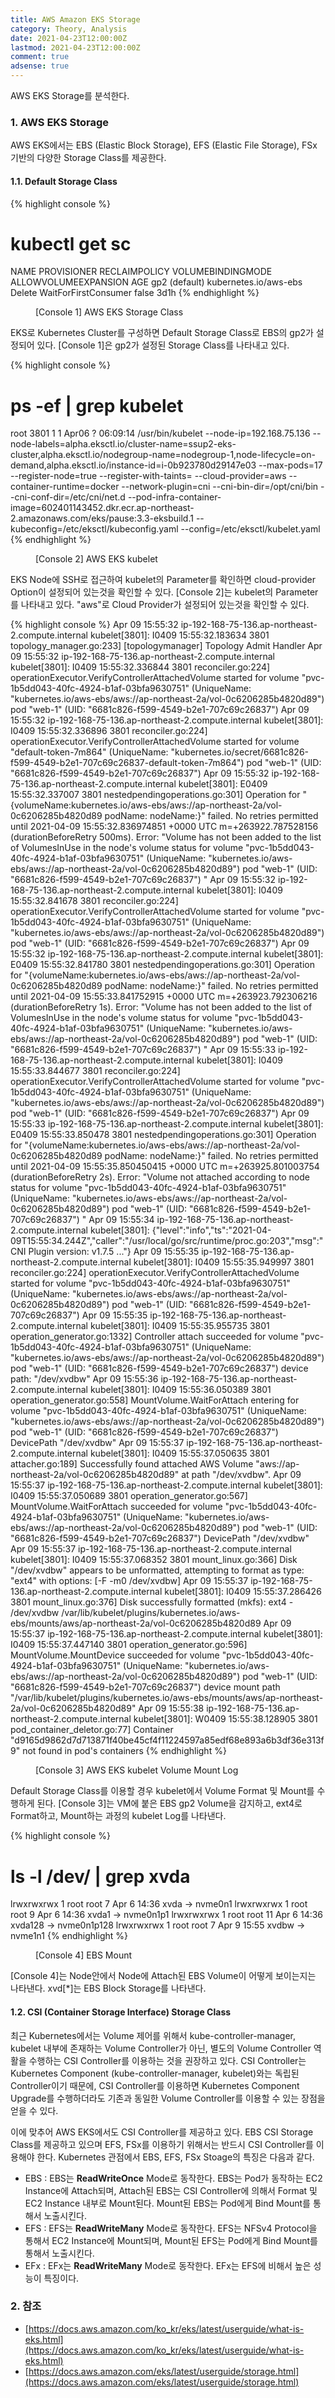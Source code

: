 ```yaml
---
title: AWS Amazon EKS Storage
category: Theory, Analysis
date: 2021-04-23T12:00:00Z
lastmod: 2021-04-23T12:00:00Z
comment: true
adsense: true
---
```


AWS EKS Storage를 분석한다.

### 1. AWS EKS Storage

AWS EKS에서는 EBS (Elastic Block Storage), EFS (Elastic File Storage), FSx 기반의 다양한 Storage Class를 제공한다.

#### 1.1. Default Storage Class

{% highlight console %}
# kubectl get sc
NAME            PROVISIONER             RECLAIMPOLICY   VOLUMEBINDINGMODE      ALLOWVOLUMEEXPANSION   AGE
gp2 (default)   kubernetes.io/aws-ebs   Delete          WaitForFirstConsumer   false                  3d1h
{% endhighlight %}
<figure>
<figcaption class="caption">[Console 1] AWS EKS Storage Class</figcaption>
</figure>

EKS로 Kubernetes Cluster를 구성하면 Default Storage Class로 EBS의 gp2가 설정되어 있다. [Console 1]은 gp2가 설정된 Storage Class를 나타내고 있다.

{% highlight console %}
# ps -ef | grep kubelet
root      3801     1  1 Apr06 ?        06:09:14 /usr/bin/kubelet --node-ip=192.168.75.136 --node-labels=alpha.eksctl.io/cluster-name=ssup2-eks-cluster,alpha.eksctl.io/nodegroup-name=nodegroup-1,node-lifecycle=on-demand,alpha.eksctl.io/instance-id=i-0b923780d29147e03 --max-pods=17 --register-node=true --register-with-taints= --cloud-provider=aws --container-runtime=docker --network-plugin=cni --cni-bin-dir=/opt/cni/bin --cni-conf-dir=/etc/cni/net.d --pod-infra-container-image=602401143452.dkr.ecr.ap-northeast-2.amazonaws.com/eks/pause:3.3-eksbuild.1 --kubeconfig=/etc/eksctl/kubeconfig.yaml --config=/etc/eksctl/kubelet.yaml
{% endhighlight %}
<figure>
<figcaption class="caption">[Console 2] AWS EKS kubelet</figcaption>
</figure>

EKS Node에 SSH로 접근하여 kubelet의 Parameter를 확인하면 cloud-provider Option이 설정되어 있는것을 확인할 수 있다. [Console 2]는 kubelet의 Parameter를 나타내고 있다. "aws"로 Cloud Provider가 설정되어 있는것을 확인할 수 있다.

{% highlight console %}
Apr 09 15:55:32 ip-192-168-75-136.ap-northeast-2.compute.internal kubelet[3801]: I0409 15:55:32.183634    3801 topology_manager.go:233] [topologymanager] Topology Admit Handler
Apr 09 15:55:32 ip-192-168-75-136.ap-northeast-2.compute.internal kubelet[3801]: I0409 15:55:32.336844    3801 reconciler.go:224] operationExecutor.VerifyControllerAttachedVolume started for volume "pvc-1b5dd043-40fc-4924-b1af-03bfa9630751" (UniqueName: "kubernetes.io/aws-ebs/aws://ap-northeast-2a/vol-0c6206285b4820d89") pod "web-1" (UID: "6681c826-f599-4549-b2e1-707c69c26837")
Apr 09 15:55:32 ip-192-168-75-136.ap-northeast-2.compute.internal kubelet[3801]: I0409 15:55:32.336896    3801 reconciler.go:224] operationExecutor.VerifyControllerAttachedVolume started for volume "default-token-7m864" (UniqueName: "kubernetes.io/secret/6681c826-f599-4549-b2e1-707c69c26837-default-token-7m864") pod "web-1" (UID: "6681c826-f599-4549-b2e1-707c69c26837")
Apr 09 15:55:32 ip-192-168-75-136.ap-northeast-2.compute.internal kubelet[3801]: E0409 15:55:32.337007    3801 nestedpendingoperations.go:301] Operation for "{volumeName:kubernetes.io/aws-ebs/aws://ap-northeast-2a/vol-0c6206285b4820d89 podName: nodeName:}" failed. No retries permitted until 2021-04-09 15:55:32.836974851 +0000 UTC m=+263922.787528156 (durationBeforeRetry 500ms). Error: "Volume has not been added to the list of VolumesInUse in the node's volume status for volume \"pvc-1b5dd043-40fc-4924-b1af-03bfa9630751\" (UniqueName: \"kubernetes.io/aws-ebs/aws://ap-northeast-2a/vol-0c6206285b4820d89\") pod \"web-1\" (UID: \"6681c826-f599-4549-b2e1-707c69c26837\") "
Apr 09 15:55:32 ip-192-168-75-136.ap-northeast-2.compute.internal kubelet[3801]: I0409 15:55:32.841678    3801 reconciler.go:224] operationExecutor.VerifyControllerAttachedVolume started for volume "pvc-1b5dd043-40fc-4924-b1af-03bfa9630751" (UniqueName: "kubernetes.io/aws-ebs/aws://ap-northeast-2a/vol-0c6206285b4820d89") pod "web-1" (UID: "6681c826-f599-4549-b2e1-707c69c26837")
Apr 09 15:55:32 ip-192-168-75-136.ap-northeast-2.compute.internal kubelet[3801]: E0409 15:55:32.841780    3801 nestedpendingoperations.go:301] Operation for "{volumeName:kubernetes.io/aws-ebs/aws://ap-northeast-2a/vol-0c6206285b4820d89 podName: nodeName:}" failed. No retries permitted until 2021-04-09 15:55:33.841752915 +0000 UTC m=+263923.792306216 (durationBeforeRetry 1s). Error: "Volume has not been added to the list of VolumesInUse in the node's volume status for volume \"pvc-1b5dd043-40fc-4924-b1af-03bfa9630751\" (UniqueName: \"kubernetes.io/aws-ebs/aws://ap-northeast-2a/vol-0c6206285b4820d89\") pod \"web-1\" (UID: \"6681c826-f599-4549-b2e1-707c69c26837\") "
Apr 09 15:55:33 ip-192-168-75-136.ap-northeast-2.compute.internal kubelet[3801]: I0409 15:55:33.844677    3801 reconciler.go:224] operationExecutor.VerifyControllerAttachedVolume started for volume "pvc-1b5dd043-40fc-4924-b1af-03bfa9630751" (UniqueName: "kubernetes.io/aws-ebs/aws://ap-northeast-2a/vol-0c6206285b4820d89") pod "web-1" (UID: "6681c826-f599-4549-b2e1-707c69c26837")
Apr 09 15:55:33 ip-192-168-75-136.ap-northeast-2.compute.internal kubelet[3801]: E0409 15:55:33.850478    3801 nestedpendingoperations.go:301] Operation for "{volumeName:kubernetes.io/aws-ebs/aws://ap-northeast-2a/vol-0c6206285b4820d89 podName: nodeName:}" failed. No retries permitted until 2021-04-09 15:55:35.850450415 +0000 UTC m=+263925.801003754 (durationBeforeRetry 2s). Error: "Volume not attached according to node status for volume \"pvc-1b5dd043-40fc-4924-b1af-03bfa9630751\" (UniqueName: \"kubernetes.io/aws-ebs/aws://ap-northeast-2a/vol-0c6206285b4820d89\") pod \"web-1\" (UID: \"6681c826-f599-4549-b2e1-707c69c26837\") "
Apr 09 15:55:34 ip-192-168-75-136.ap-northeast-2.compute.internal kubelet[3801]: {"level":"info","ts":"2021-04-09T15:55:34.244Z","caller":"/usr/local/go/src/runtime/proc.go:203","msg":"CNI Plugin version: v1.7.5 ..."}
Apr 09 15:55:35 ip-192-168-75-136.ap-northeast-2.compute.internal kubelet[3801]: I0409 15:55:35.949997    3801 reconciler.go:224] operationExecutor.VerifyControllerAttachedVolume started for volume "pvc-1b5dd043-40fc-4924-b1af-03bfa9630751" (UniqueName: "kubernetes.io/aws-ebs/aws://ap-northeast-2a/vol-0c6206285b4820d89") pod "web-1" (UID: "6681c826-f599-4549-b2e1-707c69c26837")
Apr 09 15:55:35 ip-192-168-75-136.ap-northeast-2.compute.internal kubelet[3801]: I0409 15:55:35.955735    3801 operation_generator.go:1332] Controller attach succeeded for volume "pvc-1b5dd043-40fc-4924-b1af-03bfa9630751" (UniqueName: "kubernetes.io/aws-ebs/aws://ap-northeast-2a/vol-0c6206285b4820d89") pod "web-1" (UID: "6681c826-f599-4549-b2e1-707c69c26837") device path: "/dev/xvdbw"
Apr 09 15:55:36 ip-192-168-75-136.ap-northeast-2.compute.internal kubelet[3801]: I0409 15:55:36.050389    3801 operation_generator.go:558] MountVolume.WaitForAttach entering for volume "pvc-1b5dd043-40fc-4924-b1af-03bfa9630751" (UniqueName: "kubernetes.io/aws-ebs/aws://ap-northeast-2a/vol-0c6206285b4820d89") pod "web-1" (UID: "6681c826-f599-4549-b2e1-707c69c26837") DevicePath "/dev/xvdbw"
Apr 09 15:55:37 ip-192-168-75-136.ap-northeast-2.compute.internal kubelet[3801]: I0409 15:55:37.050635    3801 attacher.go:189] Successfully found attached AWS Volume "aws://ap-northeast-2a/vol-0c6206285b4820d89" at path "/dev/xvdbw".
Apr 09 15:55:37 ip-192-168-75-136.ap-northeast-2.compute.internal kubelet[3801]: I0409 15:55:37.050689    3801 operation_generator.go:567] MountVolume.WaitForAttach succeeded for volume "pvc-1b5dd043-40fc-4924-b1af-03bfa9630751" (UniqueName: "kubernetes.io/aws-ebs/aws://ap-northeast-2a/vol-0c6206285b4820d89") pod "web-1" (UID: "6681c826-f599-4549-b2e1-707c69c26837") DevicePath "/dev/xvdbw"
Apr 09 15:55:37 ip-192-168-75-136.ap-northeast-2.compute.internal kubelet[3801]: I0409 15:55:37.068352    3801 mount_linux.go:366] Disk "/dev/xvdbw" appears to be unformatted, attempting to format as type: "ext4" with options: [-F -m0 /dev/xvdbw]
Apr 09 15:55:37 ip-192-168-75-136.ap-northeast-2.compute.internal kubelet[3801]: I0409 15:55:37.286426    3801 mount_linux.go:376] Disk successfully formatted (mkfs): ext4 - /dev/xvdbw /var/lib/kubelet/plugins/kubernetes.io/aws-ebs/mounts/aws/ap-northeast-2a/vol-0c6206285b4820d89
Apr 09 15:55:37 ip-192-168-75-136.ap-northeast-2.compute.internal kubelet[3801]: I0409 15:55:37.447140    3801 operation_generator.go:596] MountVolume.MountDevice succeeded for volume "pvc-1b5dd043-40fc-4924-b1af-03bfa9630751" (UniqueName: "kubernetes.io/aws-ebs/aws://ap-northeast-2a/vol-0c6206285b4820d89") pod "web-1" (UID: "6681c826-f599-4549-b2e1-707c69c26837") device mount path "/var/lib/kubelet/plugins/kubernetes.io/aws-ebs/mounts/aws/ap-northeast-2a/vol-0c6206285b4820d89"
Apr 09 15:55:38 ip-192-168-75-136.ap-northeast-2.compute.internal kubelet[3801]: W0409 15:55:38.128905    3801 pod_container_deletor.go:77] Container "d9165d9862d7d713871f40be45cf4f11224597a85edf68e893a6b3df36e313f9" not found in pod's containers
{% endhighlight %}
<figure>
<figcaption class="caption">[Console 3] AWS EKS kubelet Volume Mount Log</figcaption>
</figure>

Default Storage Class를 이용할 경우 kubelet에서 Volume Format 및 Mount를 수행하게 된다. [Console 3]는 VM에 붙은 EBS gp2 Volume을 감지하고, ext4로 Format하고, Mount하는 과정의 kubelet Log를 나타낸다.

{% highlight console %}
# ls -l /dev/ | grep xvda
lrwxrwxrwx 1 root root           7 Apr  6 14:36 xvda -> nvme0n1
lrwxrwxrwx 1 root root           9 Apr  6 14:36 xvda1 -> nvme0n1p1
lrwxrwxrwx 1 root root          11 Apr  6 14:36 xvda128 -> nvme0n1p128
lrwxrwxrwx 1 root root           7 Apr  9 15:55 xvdbw -> nvme1n1
{% endhighlight %}
<figure>
<figcaption class="caption">[Console 4] EBS Mount</figcaption>
</figure>

[Console 4]는 Node안에서 Node에 Attach된 EBS Volume이 어떻게 보이는지는 나타낸다. xvd[*]는 EBS Block Storage를 나타낸다.

#### 1.2. CSI (Container Storage Interface) Storage Class

최근 Kubernetes에서는 Volume 제어를 위해서 kube-controller-manager, kubelet 내부에 존재하는 Volume Controller가 아닌, 별도의 Volume Controller 역활을 수행하는 CSI Controller를 이용하는 것을 권장하고 있다. CSI Controller는 Kubernetes Component (kube-controller-manager, kubelet)와는 독립된 Controller이기 때문에, CSI Controller를 이용하면 Kubernetes Component Upgrade를 수행하더라도 기존과 동일한 Volume Controller를 이용할 수 있는 장점을 얻을 수 있다.

이에 맞추어 AWS EKS에서도 CSI Controller를 제공하고 있다. EBS CSI Storage Class를 제공하고 있으며 EFS, FSx를 이용하기 위해서는 반드시 CSI Controller를 이용해야 한다. Kubernetes 관점에서 EBS, EFS, FSx Stoage의 특징은 다음과 같다.

* EBS : EBS는 **ReadWriteOnce** Mode로 동작한다. EBS는 Pod가 동작하는 EC2 Instance에 Attach되며, Attach된 EBS는 CSI Controller에 의해서 Format 및 EC2 Instance 내부로 Mount된다. Mount된 EBS는 Pod에게 Bind Mount를 통해서 노출시킨다.
* EFS : EFS는 **ReadWriteMany** Mode로 동작한다. EFS는 NFSv4 Protocol을 통해서 EC2 Instance에 Mount되며, Mount된 EFS는 Pod에게 Bind Mount를 통해서 노출시킨다.
* EFx : EFx는 **ReadWriteMany** Mode로 동작한다. EFx는 EFS에 비해서 높은 성능이 특징이다.

### 2. 참조

* [https://docs.aws.amazon.com/ko_kr/eks/latest/userguide/what-is-eks.html](https://docs.aws.amazon.com/ko_kr/eks/latest/userguide/what-is-eks.html)
* [https://docs.aws.amazon.com/eks/latest/userguide/storage.html](https://docs.aws.amazon.com/eks/latest/userguide/storage.html)